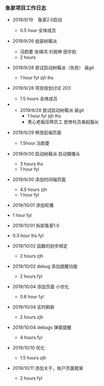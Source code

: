 ### 鱼家项目工作日志

- 2019/9/19    鱼家2.0启动
  
  - 0.5 hour 全体成员
  
- 2019/9/26 组装树莓派
  - 冯韵菱 张靖鸿 刘晃伸 田宇航
  - 2 hours
  
- 2019/9/28 尝试启动树莓派（失败） 装git
  
  - 1 hour fyl zjh lhs
  
- 2019/9/28 项目规划讨论 203
  
  - 1.5 hours 全体成员
  
- - 2019/9/28 尝试启动树莓派 装git
    - 1 hour fyl zjh lhs
    - 黑心老板压榨员工 悲惨社员奋起服从
  
- 2019/9/29 修改前端页面
  
  - 1.5hour 冯韵菱
  
- 2019/9/30 启动树莓派 启动摄像头
  - 3 hours lhs
  - 1 hour fyl
  
- 2019/9/30 添加时间轴页面
  - 4.5 hours zjh
  - 1 hour fyl
  
- 2019/10/01 添加轮播

- 1 hour fyl

- 2019/10/01 拆卸鱼家1.0

- 0.3 hour lhs fyl

- 2019/10/02 函数的初步绑定
  
  - 2 hours zjh
  
- 2019/10/02 debug 添加提醒功能
  
  - 2 hours fyl
  
- 2019/10/04 添加页面 小优化
  
  - 0.6 hour fyl
  
- 2019/10/04 实时刷新
  
  - 2 hours zjh
  
- 2019/10/04 debugs 弹窗提醒
  
  - 4 hours fyl

- 2019/10/10 优化
  
  - 1.5 hours zjh

- 2019/10/11 添加关于，账户页面框架

  - 2 hours fyl 
  
  
  
  
  
  
  
  
  
